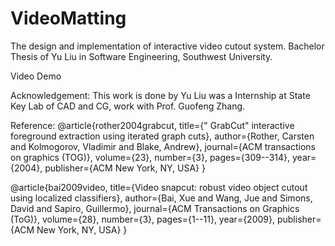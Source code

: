 # VideoMatting

The design and implementation of interactive video cutout system. 
Bachelor Thesis of Yu Liu in Software Engineering, Southwest University.

Video Demo






Acknowledgement: This work is done by Yu Liu was a Internship at State Key Lab of CAD and CG, work with Prof. Guofeng Zhang.


Reference:
@article{rother2004grabcut,
  title={" GrabCut" interactive foreground extraction using iterated graph cuts},
  author={Rother, Carsten and Kolmogorov, Vladimir and Blake, Andrew},
  journal={ACM transactions on graphics (TOG)},
  volume={23},
  number={3},
  pages={309--314},
  year={2004},
  publisher={ACM New York, NY, USA}
}

@article{bai2009video,
  title={Video snapcut: robust video object cutout using localized classifiers},
  author={Bai, Xue and Wang, Jue and Simons, David and Sapiro, Guillermo},
  journal={ACM Transactions on Graphics (ToG)},
  volume={28},
  number={3},
  pages={1--11},
  year={2009},
  publisher={ACM New York, NY, USA}
}
